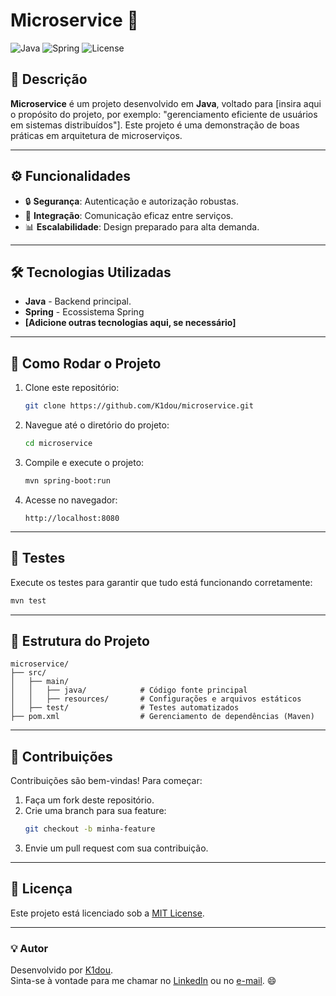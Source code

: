 # Microservice 🚀

![Java](https://img.shields.io/badge/Java-ED8B00?style=for-the-badge&logo=java&logoColor=white)
![Spring](https://img.shields.io/badge/Spring-6DB33F?style=for-the-badge&logo=spring&logoColor=white)
![License](https://img.shields.io/badge/License-MIT-green?style=for-the-badge)

## 📝 Descrição
**Microservice** é um projeto desenvolvido em **Java**, voltado para [insira aqui o propósito do projeto, por exemplo: "gerenciamento eficiente de usuários em sistemas distribuídos"]. Este projeto é uma demonstração de boas práticas em arquitetura de microserviços.

---

## ⚙️ Funcionalidades

- 🔒 **Segurança**: Autenticação e autorização robustas.
- 🤝 **Integração**: Comunicação eficaz entre serviços.
- 📊 **Escalabilidade**: Design preparado para alta demanda.

---

## 🛠️ Tecnologias Utilizadas

- **Java** - Backend principal.
- **Spring** -  Ecossistema Spring
- **[Adicione outras tecnologias aqui, se necessário]**

---

## 🚀 Como Rodar o Projeto

1. Clone este repositório:
   ```bash
   git clone https://github.com/K1dou/microservice.git
   ```
2. Navegue até o diretório do projeto:
   ```bash
   cd microservice
   ```
3. Compile e execute o projeto:
   ```bash
   mvn spring-boot:run
   ```
4. Acesse no navegador:
   ```
   http://localhost:8080
   ```

---

## 🧪 Testes
Execute os testes para garantir que tudo está funcionando corretamente:
```bash
mvn test
```

---

## 📂 Estrutura do Projeto

```plaintext
microservice/
├── src/
│   ├── main/
│   │   ├── java/            # Código fonte principal
│   │   ├── resources/       # Configurações e arquivos estáticos
│   ├── test/                # Testes automatizados
├── pom.xml                  # Gerenciamento de dependências (Maven)
```

---

## 🤝 Contribuições

Contribuições são bem-vindas! Para começar:
1. Faça um fork deste repositório.
2. Crie uma branch para sua feature:
   ```bash
   git checkout -b minha-feature
   ```
3. Envie um pull request com sua contribuição.

---

## 📜 Licença

Este projeto está licenciado sob a [MIT License](LICENSE).

---

### 💡 Autor
Desenvolvido por [K1dou](https://github.com/K1dou).  
Sinta-se à vontade para me chamar no [LinkedIn](https://www.linkedin.com/in/marcelo-henrique-290a37202/) ou no [e-mail](hique1276@gmail.com). 😄
```

